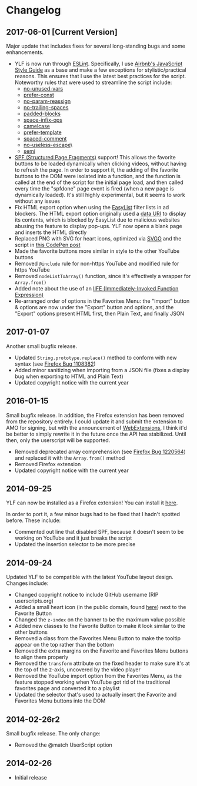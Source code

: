 # Changelog

## 2017-06-01 [Current Version]

Major update that includes fixes for several long-standing bugs and some
enhancements.

* YLF is now run through [ESLint](http://eslint.org/). Specifically, I use
[Airbnb's JavaScript Style Guide](https://github.com/airbnb/javascript) as a
base and make a few exceptions for stylistic/practical reasons. This ensures
that I use the latest best practices for the script. Noteworthy rules that were
used to streamline the script include:
    * [no-unused-vars](http://eslint.org/docs/rules/no-unused-vars)
    * [prefer-const](http://eslint.org/docs/rules/prefer-const)
    * [no-param-reassign](http://eslint.org/docs/rules/no-param-reassign)
    * [no-trailing-spaces](http://eslint.org/docs/rules/no-trailing-spaces)
    * [padded-blocks](http://eslint.org/docs/rules/padded-blocks)
    * [space-infix-ops](http://eslint.org/docs/rules/space-infix-ops)
    * [camelcase](http://eslint.org/docs/rules/camelcase)
    * [prefer-template](http://eslint.org/docs/rules/prefer-template)
    * [spaced-comment](http://eslint.org/docs/rules/spaced-comment)
    * [no-useless-escape](http://eslint.org/docs/rules/no-useless-escape)\
    * [semi](http://eslint.org/docs/rules/semi)
* [SPF (Structured Page Fragments)](https://youtube.github.io/spfjs/) support!
This allows the favorite buttons to be loaded dynamically when clicking videos,
without having to refresh the page. In order to support it, the adding of the
favorite buttons to the DOM were isolated into a function, and the function is
called at the end of the script for the initial page load, and then called
every time the "spfdone" page event is fired (when a new page is dynamically
loaded). It's still highly experimental, but it seems to work without any
issues
* Fix HTML export option when using the [EasyList](https://easylist.to/) filter
lists in ad blockers. The HTML export option originally used a
[data URI](https://en.wikipedia.org/wiki/Data_URI_scheme) to display its
contents, which is blocked by EasyList due to malicious websites abusing the
feature to display pop-ups. YLF now opens a blank page and inserts the HTML
directly
* Replaced PNG with SVG for heart icons, optimized via
[SVGO](https://github.com/svg/svgo) and the script in
[this CodePen post](https://codepen.io/tigt/post/optimizing-svgs-in-data-uris)
* Made the favorite buttons more similar in style to the other YouTube buttons
* Removed ```@include``` rule for non-https YouTube and modified rule for https
YouTube
* Removed ```nodeListToArray()``` function, since it's effectively a wrapper
for ```Array.from()```
* Added note about the use of an
[IIFE (Immediately-Invoked Function Expression)](https://en.wikipedia.org/wiki/Immediately-invoked_function_expression)
* Re-arranged order of options in the Favorites Menu: the "Import" button &
options are now under the "Export" button and options, and the "Export" options
present HTML first, then Plain Text, and finally JSON

## 2017-01-07

Another small bugfix release.

* Updated ```String.prototype.replace()``` method to conform with new syntax
(see [Firefox Bug 1108382](https://bugzilla.mozilla.org/show_bug.cgi?id=1108382))
* Added minor sanitizing when importing from a JSON file (fixes a display bug
when exporting to HTML and Plain Text)
* Updated copyright notice with the current year

## 2016-01-15

Small bugfix release. In addition, the Firefox extension has been removed from
the repository entirely. I could update it and submit the extension to AMO
for signing, but with the announcement of
[WebExtensions](https://blog.mozilla.org/addons/2015/08/21/the-future-of-developing-firefox-add-ons/),
I think it'd be better to simply rewrite it in the future once the API has
stabilized. Until then, only the userscript will be supported.

* Removed deprecated array comprehension
(see [Firefox Bug 1220564](https://bugzilla.mozilla.org/show_bug.cgi?id=1220564)) and
replaced it with the ```Array.from()``` method
* Removed Firefox extension
* Updated copyright notice with the current year

## 2014-09-25

YLF can now be installed as a Firefox extension! You can install it
[here](https://github.com/integers/youtube-local-favorites/raw/master/src/firefox-extension/youtube-local-favorites.xpi).

In order to port it, a few minor bugs had to be fixed that I hadn't spotted
before. These include:

* Commented out line that disabled SPF, because it doesn't seem to be working
on YouTube and it just breaks the script
* Updated the insertion selector to be more precise

## 2014-09-24

Updated YLF to be compatible with the latest YouTube layout design. Changes
include:

* Changed copyright notice to include GitHub username (RIP userscripts.org)
* Added a small heart icon (in the public domain, found
[here](http://thenounproject.com/term/heart/219/)) next to the Favorite Button
* Changed the ```z-index``` on the banner to be the maximum value possible
* Added new classes to the Favorite Button to make it look similar to the other
buttons
* Removed a class from the Favorites Menu Button to make the tooltip appear on
the top rather than the bottom
* Removed the extra margins on the Favorite and Favorites Menu buttons to align
them properly
* Removed the ```transform``` attribute on the fixed header to make sure it's
at the top of the z-axis, uncovered by the video player
* Removed the YouTube import option from the Favorites Menu, as the feature
stopped working when YouTube got rid of the traditional favorites page and
converted it to a playlist
* Updated the selector that's used to actually insert the Favorite and
Favorites Menu buttons into the DOM

## 2014-02-26r2

Small bugfix release. The only change:

* Removed the @match UserScript option

## 2014-02-26

* Initial release

